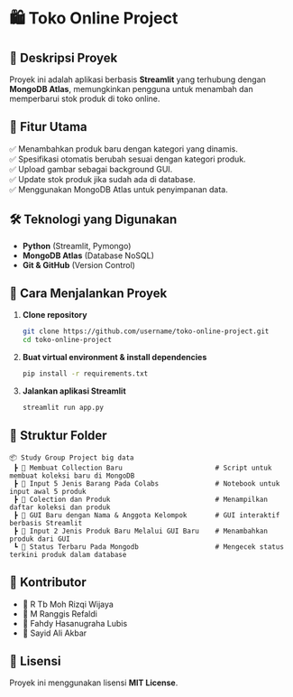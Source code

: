 # 🛍️ Toko Online Project

## 📌 Deskripsi Proyek
Proyek ini adalah aplikasi berbasis **Streamlit** yang terhubung dengan **MongoDB Atlas**, memungkinkan pengguna untuk menambah dan memperbarui stok produk di toko online.

## 🚀 Fitur Utama
✅ Menambahkan produk baru dengan kategori yang dinamis.  
✅ Spesifikasi otomatis berubah sesuai dengan kategori produk.  
✅ Upload gambar sebagai background GUI.  
✅ Update stok produk jika sudah ada di database.  
✅ Menggunakan MongoDB Atlas untuk penyimpanan data.

## 🛠️ Teknologi yang Digunakan
- **Python** (Streamlit, Pymongo)
- **MongoDB Atlas** (Database NoSQL)
- **Git & GitHub** (Version Control)

## 🔧 Cara Menjalankan Proyek
1. **Clone repository**
   ```sh
   git clone https://github.com/username/toko-online-project.git
   cd toko-online-project
   ```
2. **Buat virtual environment & install dependencies**
   ```sh
   pip install -r requirements.txt
   ```
3. **Jalankan aplikasi Streamlit**
   ```sh
   streamlit run app.py
   ```

## 📂 Struktur Folder
```
📦 Study Group Project big data
 ┣ 📂 Membuat Collection Baru                       # Script untuk membuat koleksi baru di MongoDB
 ┣ 📂 Input 5 Jenis Barang Pada Colabs              # Notebook untuk input awal 5 produk
 ┣ 📂 Colection dan Produk                          # Menampilkan daftar koleksi dan produk
 ┣ 📂 GUI Baru dengan Nama & Anggota Kelompok       # GUI interaktif berbasis Streamlit
 ┣ 📂 Input 2 Jenis Produk Baru Melalui GUI Baru    # Menambahkan produk dari GUI
 ┗ 📂 Status Terbaru Pada Mongodb                   # Mengecek status terkini produk dalam database
```

## 🤝 Kontributor
- 👤 R Tb Moh Rizqi Wijaya  
- 👤 M Ranggis Refaldi  
- 👤 Fahdy Hasanugraha Lubis  
- 👤 Sayid Ali Akbar  

## 📜 Lisensi
Proyek ini menggunakan lisensi **MIT License**.
